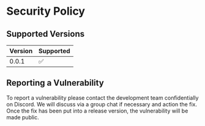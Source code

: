 # Security Policy

## Supported Versions

| Version | Supported          |
| ------- | ------------------ |
| 0.0.1   | :white_check_mark: |

## Reporting a Vulnerability

To report a vulnerability please contact the development team confidentially on Discord. We will discuss via a group chat if necessary and action
the fix. Once the fix has been put into a release version, the vulnerability will be made public.
